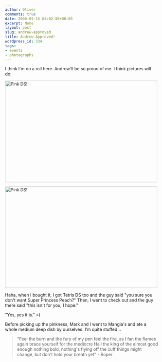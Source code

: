 ```yaml
---
author: Oliver
comments: true
date: 2006-09-15 04:02:50+00:00
excerpt: None
layout: post
slug: andrew-approved
title: Andrew Approved!
wordpress_id: 334
tags:
- events
- photographs
---
```


I think I'm on a roll here.  Andrew'll be so proud of me.  I think pictures will do:

<a href="http://www.flickr.com/photos/owiber/243606202/" title="Photo Sharing"><img src="http://static.flickr.com/85/243606202_b43f5e4b7a.jpg" width="500" height="333" alt="Pink DS!!" /></a>

<a href="http://www.flickr.com/photos/owiber/243606867/" title="Photo Sharing"><img src="http://static.flickr.com/83/243606867_4146dbe243.jpg" width="500" height="333" alt="Pink DS!" /></a>

Haha, when I bought it, I got Tetris DS too and the guy said "you sure you don't want Super Princess Peach?"  Then,  I went to check out and the guy there said "this isn't for you, I hope."

"Yes, yes it is." =)

Before picking up the pinkness, Mark and I went to Mangia's and ate a whole medium deep dish by ourselves.  I'm quite stuffed...

<blockquote class="lyrics">"Feel the burn and the fury of my pen
feel the fire, as I fan the flames again
brace yourself for the mediocre
Hail the king of the almost good enough
nothing bold, nothing's flying off the cuff
things might change, but don't hold your breath yet" - Roper</blockquote>